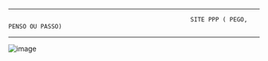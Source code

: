 -------------------------------------------------------------------------------------------------------------------------------------------------------------------------------------------------------------------
                                                       SITE PPP ( PEGO, PENSO OU PASSO)
-------------------------------------------------------------------------------------------------------------------------------------------------------------------------------------------------------------------

![image](https://github.com/user-attachments/assets/68a73260-f219-41e3-bb44-ef219cf704d1)

